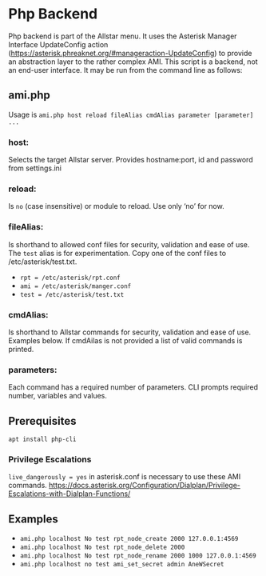 # Php Backend
Php backend is part of the Allstar menu.  It uses the Asterisk Manager Interface UpdateConfig action (https://asterisk.phreaknet.org/#manageraction-UpdateConfig) to provide an abstraction layer to the rather complex AMI. This script is a backend, not an end-user interface. It may be run from the command line as follows:

## ami.php
Usage is `ami.php host reload fileAlias cmdAlias parameter [parameter] ...`
### host:
 Selects the target Allstar server. Provides hostname:port, id and password from settings.ini
### reload:
Is `no` (case insensitive) or module to reload. Use only ‘no’ for now.
### fileAlias:
Is shorthand to allowed conf files for security, validation and ease of use. The `test` alias is for experimentation. Copy one of the conf files to /etc/asterisk/test.txt.
- `rpt = /etc/asterisk/rpt.conf`
- `ami = /etc/asterisk/manger.conf`
- `test = /etc/asterisk/test.txt`
### cmdAlias:
Is shorthand to Allstar commands for security, validation and ease of use. Examples below. If cmdAilas is not provided a list of valid commands is printed.
### parameters:
Each command has a required number of parameters. CLI prompts required number, variables and values.

## Prerequisites
`apt install php-cli`
### Privilege Escalations
`live_dangerously = yes` in asterisk.conf is necessary to use these AMI commands.
https://docs.asterisk.org/Configuration/Dialplan/Privilege-Escalations-with-Dialplan-Functions/

## Examples
- `ami.php localhost No test rpt_node_create 2000 127.0.0.1:4569`
- `ami.php localhost No test rpt_node_delete 2000`
- `ami.php localhost No test rpt_node_rename 2000 1000 127.0.0.1:4569`
- `ami.php localhost no test ami_set_secret admin AneWSecret`
